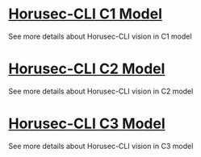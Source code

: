 
# [Horusec-CLI C1 Model](/pt-br/Horusec-CLI/c1/HOME)
  See more details about Horusec-CLI vision in C1 model

# [Horusec-CLI C2 Model](/pt-br/Horusec-CLI/c2/HOME)
  See more details about Horusec-CLI vision in C2 model

# [Horusec-CLI C3 Model](/pt-br/Horusec-CLI/c3/HOME)
  See more details about Horusec-CLI vision in C3 model